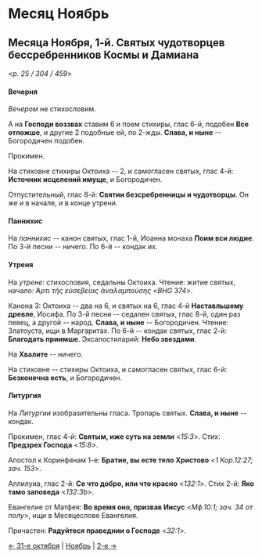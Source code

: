 
# Месяц Ноябрь

## Месяца Ноября, 1-й. Святых чудотворцев бессребренников Космы и Дамиана  

<*p. 25 / 304 / 459*>

#### Вечерня

*Вечером* не стихословим. 

А на **Господи воззвах** ставим 6 и поем стихиры, глас 6-й, подобен **Все отложше**, 
и другие 2 подобные ей, по 2-жды. 
**Слава, и ныне** -- Богородичен подобен. 

Прокимен. 

На стиховне стихиры Октоиха -- 2, и самогласен святых, глас 4-й: **Источник исцелений имуще**, 
и Богородичен.

Отпустительный, глас 8-й: **Святии безсребренницы и чудотворцы**. 
Он же и в начале, и в конце утрени. 

#### Паннихис

На *паннихис* -- канон святых, глас 1-й, Иоанна монаха **Поим вси людие**. 
По 3-й песни -- ничего. 
По 6-й -- кондак их. 

#### Утреня

На *утрене*: стихословия, седальны Октоиха. Чтение: житие святых, начало: 
*̓́Αρτι τῆς εὐσεβείας ἀναλαμπούσης* <*BHG 374*>. 

Канона 3: Октоиха -- два на 6, и святых на 6, глас 4-й **Наставльшему древле**, Иосифа. 
По 3-й песни -- седален святых, глас 8-й, один раз певец, а другой -- народ. 
**Слава, и ныне** -- Богородичен. 
Чтение: Златоуста, ищи в Маргаритах. 
По 6-й -- кондак святых, глас 2-й: **Благодать приимше**. 
Эксапостиларий: **Небо звездами**. 

На **Хвалите** -- ничего. 

На стиховне -- стихиры Октоиха, и самогласен святых, глас 6-й: **Безконечна есть**, и Богородичен.  

#### Литургия

На *Литургии* изобразительны гласа. 
Тропарь святых. **Слава, и ныне** -- кондак. 

Прокимен, глас 4-й: **Святым, иже суть на земли** <*15:3*>. 
Стих: **Предзрех Господа** <*15:8*>. 

Апостол к Коринфянам 1-е: **Братие, вы есте тело Христово** <*1 Кор.12:27; зач. 153*>. 

Аллилуиа, глас 2-й: **Се что добро, или что красно** <*132:1*>. 
Стих 2-й: **Яко тамо заповеда** <*132:3b*>. 

Евангелие от Матфея: **Во время оно, призвав Иисус** <*Мф.10:1; зач. 34 от полу*>, 
ищи в Месяцеслове Евангелия.

Причастен: **Радуйтеся праведнии о Господе** <*32:1*>. 

[← 31-е октября](../10_october/10_31_EUR.ru.md) | [Ноябрь](README.md#1-й) | [2-е →](11_02_EUR.ru.md)
